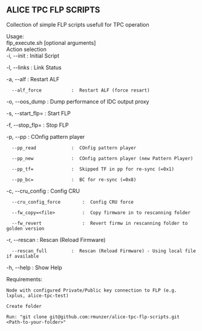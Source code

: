 ## ALICE TPC FLP SCRIPTS

Collection of simple FLP scripts usefull for TPC operation


Usage:<br>
flp_execute.sh <required arguments> [optional arguments]  <br>
Action selection<br>
  -i, --init          		:  Initial Script
  
  -l, --links         		:  Link Status
  
  -a, --alf           		:  Restart ALF
  
      --alf_force     		:  Restart ALF (force resart)
  
  -o, --oos_dump    		:  Dump performance of IDC output proxy
  
  -s, --start_flp=    		:  Start FLP
  
  -f, --stop_flp=     		:  Stop FLP
  
  -p, --pp 	      		:  COnfig pattern player
  
      --pp_read 	      	:  COnfig pattern player
      
      --pp_new	 	      	:  COnfig pattern player (new Pattern Player)
      
      --pp_tf=        		:  Skipped TF in pp for re-sync (=0x1)
      
      --pp_bc=        		:  BC for re-sync (=0x8)
  
  -c, --cru_config    		:  Config CRU
  
      --cru_config_force    	:  Config CRU force
      
      --fw_copy=<file>          :  Copy firmware in to rescanning folder
      
      --fw_revert               :  Revert firmw in rescanning folder to golden version
  
  -r, --rescan        		:  Rescan (Reload Firmware)
  
      --rescan_full      	:  Rescan (Reload Firmware) - Using local file if available
  
  -h, --help          		:  Show Help

Requirements:
   
    Node with configured Private/Public key connection to FLP (e.g. lxplus, alice-tpc-test)
   
    Create folder
    
    Run: "git clone git@github.com:rmunzer/alice-tpc-flp-scripts.git <Path-to-your-folder>"
    
